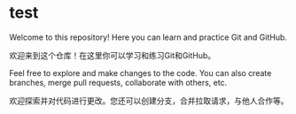 <!-- MODIFICATION DISALLOWED BLOCK BEGIN 禁止修改部分开始 -->

# test

Welcome to this repository! Here you can learn and practice Git and GitHub.

欢迎来到这个仓库！在这里你可以学习和练习Git和GitHub。

Feel free to explore and make changes to the code. You can also create branches, merge pull requests, collaborate with others, etc.

欢迎探索并对代码进行更改。您还可以创建分支，合并拉取请求，与他人合作等。

<!-- MODIFICATION DISALLOWED BLOCK END   禁止修改部分结束 -->
